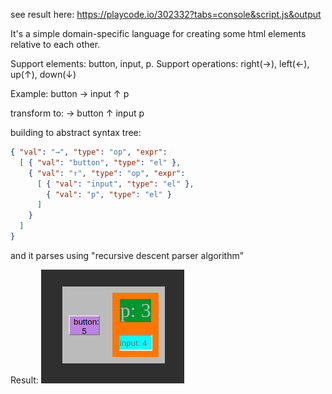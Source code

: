 
see result here:
https://playcode.io/302332?tabs=console&script.js&output

It's а simple domain-specific language for creating some html elements relative to each other.

Support elements: button, input, p.
Support operations: right(→), left(←), up(↑), down(↓)

Example: 
button → input ↑ p

transform to: 
→ button ↑ input p

building to abstract syntax tree:

```json
{ "val": "→", "type": "op", "expr": 
  [ { "val": "button", "type": "el" }, 
    { "val": "↑", "type": "op", "expr": 
      [ { "val": "input", "type": "el" }, 
        { "val": "p", "type": "el" } 
      ] 
    } 
  ] 
}
```

and it parses using "recursive descent parser algorithm"

Result:
![alt text](https://github.com/DaniilRoman/simpleDslForCreateHtml/blob/master/image.png)
